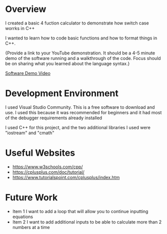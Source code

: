 # Overview

I created a basic 4 fuction calculator to demonstrate how switch case worrks in C++

I wanted to learn how to code basic functions and how to format things in C++.

{Provide a link to your YouTube demonstration. It should be a 4-5 minute demo of the software running and a walkthrough of the code. Focus should be on sharing what you learned about the language syntax.}

[Software Demo Video](http://youtube.link.goes.here)

# Development Environment

I used Visual Studio Community. This is a free software to download and use. I used this because it was recommended for beginners and it had most of the debugger requirements already installed

I used C++ for this project, and the two additional libraries I used were "iostream" and "cmath"

# Useful Websites

- https://www.w3schools.com/cpp/
- https://cplusplus.com/doc/tutorial/
- https://www.tutorialspoint.com/cplusplus/index.htm

# Future Work

- Item 1 I want to add a loop that will allow you to continue inputting equations
- Item 2 I want to add additional inputs to be able to calculate more than 2 numbers at a time 
